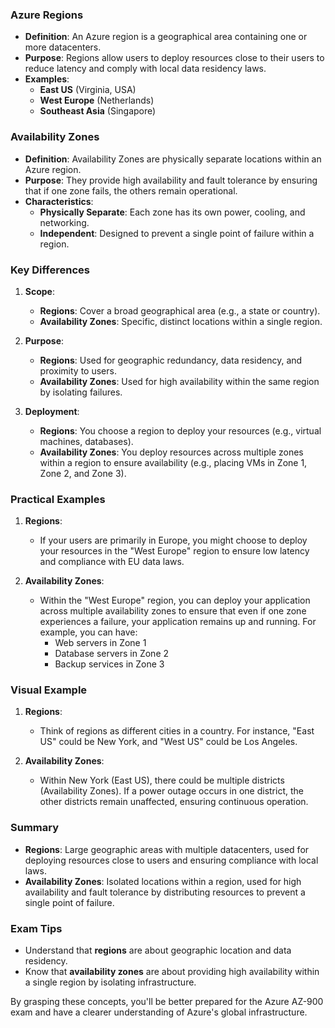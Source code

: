 
### Azure Regions
- **Definition**: An Azure region is a geographical area containing one or more datacenters.
- **Purpose**: Regions allow users to deploy resources close to their users to reduce latency and comply with local data residency laws.
- **Examples**: 
  - **East US** (Virginia, USA)
  - **West Europe** (Netherlands)
  - **Southeast Asia** (Singapore)

### Availability Zones
- **Definition**: Availability Zones are physically separate locations within an Azure region.
- **Purpose**: They provide high availability and fault tolerance by ensuring that if one zone fails, the others remain operational.
- **Characteristics**: 
  - **Physically Separate**: Each zone has its own power, cooling, and networking.
  - **Independent**: Designed to prevent a single point of failure within a region.

### Key Differences
1. **Scope**:
   - **Regions**: Cover a broad geographical area (e.g., a state or country).
   - **Availability Zones**: Specific, distinct locations within a single region.

2. **Purpose**:
   - **Regions**: Used for geographic redundancy, data residency, and proximity to users.
   - **Availability Zones**: Used for high availability within the same region by isolating failures.

3. **Deployment**:
   - **Regions**: You choose a region to deploy your resources (e.g., virtual machines, databases).
   - **Availability Zones**: You deploy resources across multiple zones within a region to ensure availability (e.g., placing VMs in Zone 1, Zone 2, and Zone 3).

### Practical Examples
1. **Regions**:
   - If your users are primarily in Europe, you might choose to deploy your resources in the "West Europe" region to ensure low latency and compliance with EU data laws.

2. **Availability Zones**:
   - Within the "West Europe" region, you can deploy your application across multiple availability zones to ensure that even if one zone experiences a failure, your application remains up and running. For example, you can have:
     - Web servers in Zone 1
     - Database servers in Zone 2
     - Backup services in Zone 3

### Visual Example
1. **Regions**:
   - Think of regions as different cities in a country. For instance, "East US" could be New York, and "West US" could be Los Angeles.

2. **Availability Zones**:
   - Within New York (East US), there could be multiple districts (Availability Zones). If a power outage occurs in one district, the other districts remain unaffected, ensuring continuous operation.

### Summary
- **Regions**: Large geographic areas with multiple datacenters, used for deploying resources close to users and ensuring compliance with local laws.
- **Availability Zones**: Isolated locations within a region, used for high availability and fault tolerance by distributing resources to prevent a single point of failure.

### Exam Tips
- Understand that **regions** are about geographic location and data residency.
- Know that **availability zones** are about providing high availability within a single region by isolating infrastructure.

By grasping these concepts, you'll be better prepared for the Azure AZ-900 exam and have a clearer understanding of Azure's global infrastructure.